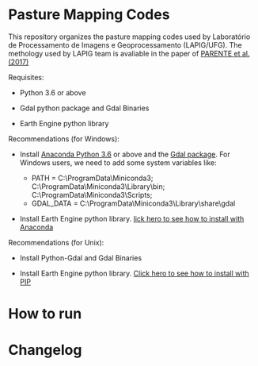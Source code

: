 # Pasture Mapping Codes

This repository organizes the pasture mapping codes used by Laboratório de Processamento de Imagens e Geoprocessamento (LAPIG/UFG). The methology used by LAPIG team is avaliable in the paper of [PARENTE et al. (2017)](https://www.sciencedirect.com/science/article/pii/S0034425719303207) 

Requisites:

  * Python 3.6 or above
  
  * Gdal python package and Gdal Binaries
  
  * Earth Engine python library
  
  Recommendations (for Windows): 
   * Install [Anaconda Python 3.6](https://www.anaconda.com/download/) or above and the [Gdal package](https://anaconda.org/conda-forge/gdal). For Windows users, we need to add some system variables like:
      
      * PATH =  C:\ProgramData\Miniconda3; C:\ProgramData\Miniconda3\Library\bin; C:\ProgramData\Miniconda3\Scripts;
      * GDAL_DATA = C:\ProgramData\Miniconda3\Library\share\gdal
   
   * Install Earth Engine python library. [lick hero to see how to install with Anaconda](https://developers.google.com/earth-engine/guides/python_install )
  
  Recommendations (for Unix):
  
   * Install Python-Gdal and Gdal Binaries
    
   * Install Earth Engine python library. [Click hero to see how to install with PIP](htps://developers.google.com/earth-engine/guides/python_install)
   
  # How to run
    
  # Changelog
  
